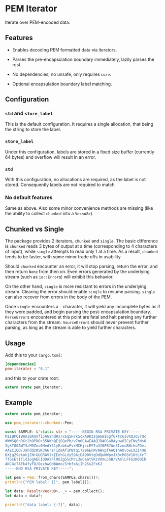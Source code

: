 # PEM Iterator

Iterate over PEM-encoded data.

## Features

* Enables decoding PEM formatted data via iterators.

* Parses the pre-encapsulation boundary immediately, lazily parses the rest.

* No dependencies, no unsafe, only requires `core`.

* Optional encapsulation boundary label matching.


## Configuration

### `std` and `store_label`

This is the default configuration. It requires a single allocation, that being the string to store the label.

### `store_label`

Under this configuration, labels are stored in a fixed size buffer (currently 64 bytes) and overflow will result in an error.

### `std`

With this configuration, no allocations are required, as the label is not stored. Consequently labels are not required to match

### No default features

Same as above. Also some minor convenience methods are missing (like the ability to collect `chunked` into a `Vec<u8>`).


## Chunked vs Single

The package provides 2 iterators, `chunked` and `single`. The basic difference is `chunked` reads 3 bytes of output at a time (corresponding to 4 characters of input), while `single` attempts to read only 1 at a time.  As a result, `chunked` tends to be faster, with some minor trade offs in usability.

Should `chunked` encounter an error, it will stop parsing, return the error, and then return `None` from then on. Even errors generated by the underlying stream (such as `io::Error`s) will exhibit this behavior.

On the other hand, `single` is more resistant to errors in the underlying stream. Clearing the error should enable `single` to resume parsing. `single` can also recover from errors in the body of the PEM.

Once `single` encounters a `-` character, it will yield any incomplete bytes as if they were padded, and begin parsing the post-encapsulation boundary. `ParseError`s encountered at this point are fatal and halt parsing any further characters from the stream. `SourceError`s should never prevent further parsing, as long as the stream is able to yield further characters.


## Usage

Add this to your `Cargo.toml`:

```toml
[dependencies]
pem-iterator = "0.1"
```

and this to your crate root:

```rust
extern crate pem_iterator;
```

## Example

```rust
extern crate pem_iterator;

use pem_iterator::chunked::Pem;

const SAMPLE: &'static str = "-----BEGIN RSA PRIVATE KEY-----
MIIBPQIBAAJBAOsfi5AGYhdRs/x6q5H7kScxA0Kzzqe6WI6gf6+tc6IvKQJo5rQc
dWWSQ0nRGt2hOPDO+35NKhQEjBQxPh/v7n0CAwEAAQJBAOGaBAyuw0ICyENy5NsO
2gkT00AWTSzM9Zns0HedY31yEabkuFvrMCHjscEF7u3Y6PB7An3IzooBHchsFDei
AAECIQD/JahddzR5K3A6rzTidmAf1PBtqi7296EnWv8WvpfAAQIhAOvowIXZI4Un
DXjgZ9ekuUjZN+GUQRAVlkEEohGLVy59AiEA90VtqDdQuWWpvJX0cM08V10tLXrT
TTGsEtITid1ogAECIQDAaFl90ZgS5cMrL3wCeatVKzVUmuJmB/VAmlLFFGzK0QIh
ANJGc7AFk4fyFD/OezhwGHbWmo/S+bfeAiIh2Ss2FxKJ
-----END RSA PRIVATE KEY-----";

let pem = Pem::from_chars(SAMPLE.chars())?;
println!("PEM label: {}", pem.label());

let data: Result<Vec<u8>, _> = pem.collect();
let data = data?;

println!("data label: {:?}", data);
```
